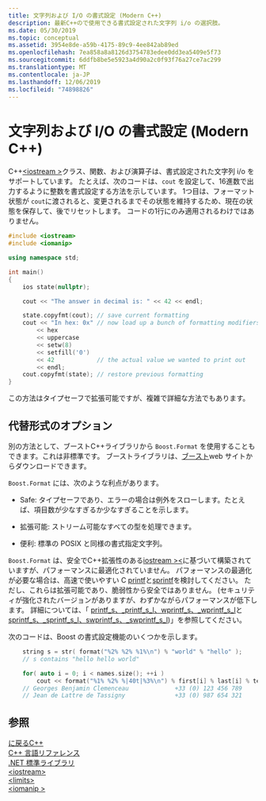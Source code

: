```yaml
---
title: 文字列および I/O の書式設定 (Modern C++)
description: 最新C++ので使用できる書式設定された文字列 i/o の選択肢。
ms.date: 05/30/2019
ms.topic: conceptual
ms.assetid: 3954e8de-a59b-4175-89c9-4ee842ab89ed
ms.openlocfilehash: 7ea858a8a8126d3754783edee0dd3ea5409e5f73
ms.sourcegitcommit: 6ddfb8be5e5923a4d90a2c0f93f76a27ce7ac299
ms.translationtype: MT
ms.contentlocale: ja-JP
ms.lasthandoff: 12/06/2019
ms.locfileid: "74898826"
---
```

# <a name="string-and-io-formatting-modern-c"></a>文字列および I/O の書式設定 (Modern C++)

C++[\<iostream >](../standard-library/iostream.md)クラス、関数、および演算子は、書式設定された文字列 i/o をサポートしています。 たとえば、次のコードは、`cout` を設定して、16進数で出力するように整数を書式設定する方法を示しています。 1つ目は、フォーマット状態が `cout`に渡されると、変更されるまでその状態を維持するため、現在の状態を保存して、後でリセットします。 コードの1行にのみ適用されるわけではありません。

```cpp
#include <iostream>
#include <iomanip>

using namespace std;

int main()
{
    ios state(nullptr);

    cout << "The answer in decimal is: " << 42 << endl;

    state.copyfmt(cout); // save current formatting
    cout << "In hex: 0x" // now load up a bunch of formatting modifiers
        << hex
        << uppercase
        << setw(8)
        << setfill('0')
        << 42            // the actual value we wanted to print out
        << endl;
    cout.copyfmt(state); // restore previous formatting
}
```

この方法はタイプセーフで拡張可能ですが、複雑で詳細な方法でもあります。

## <a name="alternative-format-options"></a>代替形式のオプション

別の方法として、ブーストC++ライブラリから `Boost.Format` を使用することもできます。これは非標準です。 ブーストライブラリは、[ブースト](https://www.boost.org/)web サイトからダウンロードできます。

`Boost.Format` には、次のような利点があります。

- Safe: タイプセーフであり、エラーの場合は例外をスローします。たとえば、項目数が少なすぎるか少なすぎることを示します。

- 拡張可能: ストリーム可能なすべての型を処理できます。

- 便利: 標準の POSIX と同様の書式指定文字列。

`Boost.Format` は、安全でC++拡張性のある[iostream >\<](../standard-library/iostream-programming.md)に基づいて構築されていますが、パフォーマンスに最適化されていません。 パフォーマンスの最適化が必要な場合は、高速で使いやすい C [printf](../c-runtime-library/reference/printf-printf-l-wprintf-wprintf-l.md)と[sprintf](../c-runtime-library/reference/sprintf-sprintf-l-swprintf-swprintf-l-swprintf-l.md)を検討してください。 ただし、これらは拡張可能であり、脆弱性から安全ではありません。 (セキュリティが強化されたバージョンがありますが、わずかながらパフォーマンスが低下します。 詳細については、「 [printf_s、_printf_s_l、wprintf_s、_wprintf_s_l](../c-runtime-library/reference/printf-s-printf-s-l-wprintf-s-wprintf-s-l.md)と[sprintf_s、_sprintf_s_l、swprintf_s、_swprintf_s_l](../c-runtime-library/reference/sprintf-s-sprintf-s-l-swprintf-s-swprintf-s-l.md))」を参照してください。

次のコードは、Boost の書式設定機能のいくつかを示します。

```cpp
    string s = str( format("%2% %2% %1%\n") % "world" % "hello" );
    // s contains "hello hello world"

    for( auto i = 0; i < names.size(); ++i )
        cout << format("%1% %2% %|40t|%3%\n") % first[i] % last[i] % tel[i];
    // Georges Benjamin Clemenceau             +33 (0) 123 456 789
    // Jean de Lattre de Tassigny              +33 (0) 987 654 321
```

## <a name="see-also"></a>参照

[に戻るC++](../cpp/welcome-back-to-cpp-modern-cpp.md)<br/>
[C++ 言語リファレンス](../cpp/cpp-language-reference.md)<br/>
[.NET 標準ライブラリ](../standard-library/cpp-standard-library-reference.md)<br/>
[\<iostream>](../standard-library/iostream.md)<br/>
[\<limits>](../standard-library/limits.md)<br/>
[\<iomanip >](../standard-library/iomanip.md)
